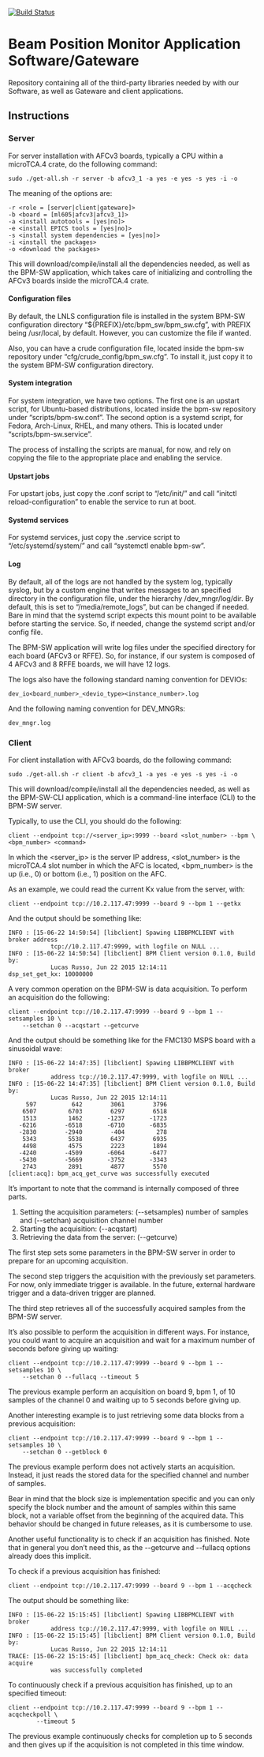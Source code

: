 [![Build
Status](https://travis-ci.org/lnls-dig/bpm-app.svg)](https://travis-ci.org/lnls-dig/bpm-app)

# Beam Position Monitor Application Software/Gateware

Repository containing all of the third-party libraries needed by with our
Software, as well as Gateware and client applications.

## Instructions

### Server

For server installation with AFCv3 boards, typically a CPU within a microTCA.4
crate, do the following command:

    sudo ./get-all.sh -r server -b afcv3_1 -a yes -e yes -s yes -i -o

The meaning of the options are:

    -r <role = [server|client|gateware]>
    -b <board = [ml605|afcv3|afcv3_1]>
    -a <install autotools = [yes|no]>
    -e <install EPICS tools = [yes|no]>
    -s <install system dependencies = [yes|no]>
    -i <install the packages>
    -o <download the packages>

This will download/compile/install all the dependencies needed, as well as the
BPM-SW application, which takes care of initializing and controlling the AFCv3
boards inside the microTCA.4 crate.

#### Configuration files

By default, the LNLS configuration file is installed in the system BPM-SW
configuration directory “${PREFIX}/etc/bpm_sw/bpm_sw.cfg”, with PREFIX being
/usr/local, by default. However, you can customize the file if wanted.

Also, you can have a crude configuration file, located inside the bpm-sw
repository under “cfg/crude_config/bpm_sw.cfg”. To install it, just copy it to
the system BPM-SW configuration directory.

#### System integration

For system integration, we have two options. The first one is an upstart
script, for Ubuntu-based distributions, located inside the bpm-sw repository
under “scripts/bpm-sw.conf”. The second option is a systemd script, for Fedora,
Arch-Linux, RHEL, and many others. This is located under
“scripts/bpm-sw.service”.

The process of installing the scripts are manual, for now, and rely on copying
the file to the appropriate place and enabling the service.

#### Upstart jobs

For upstart jobs, just copy the .conf script to “/etc/init/” and call “initctl
reload-configuration” to enable the service to run at boot.

#### Systemd services

For systemd services, just copy the .service script to “/etc/systemd/system/”
and call “systemctl enable bpm-sw”.

#### Log

By default, all of the logs are not handled by the system log, typically
syslog, but by a custom engine that writes messages to an specified directory
in the configuration file, under the hierarchy /dev_mngr/log/dir. By default,
this is set to “/media/remote_logs”, but can be changed if needed. Bare in mind
that the systemd script expects this mount point to be available before
starting the service. So, if needed, change the systemd script and/or config
file.

The BPM-SW application will write log files under the specified directory for
each board (AFCv3 or RFFE). So, for instance, if our system is composed of 4
AFCv3 and 8 RFFE boards, we will have 12 logs.

The logs also have the following standard naming convention for DEVIOs:

    dev_io<board_number>_<devio_type><instance_number>.log

And the following naming convention for DEV_MNGRs:

    dev_mngr.log

### Client

For client installation with AFCv3 boards, do the following command:

    sudo ./get-all.sh -r client -b afcv3_1 -a yes -e yes -s yes -i -o

This will download/compile/install all the dependencies needed, as well as the
BPM-SW-CLI application, which is a command-line interface (CLI) to the BPM-SW
server.

Typically, to use the CLI, you should do the following:

    client --endpoint tcp://<server_ip>:9999 --board <slot_number> --bpm \
    <bpm_number> <command>

In which the <server_ip> is the server IP address, <slot_number> is the
microTCA.4 slot number in which the AFC is located, <bpm_number> is the up
(i.e., 0) or bottom (i.e., 1) position on the AFC.

As an example, we could read the current Kx value from the server, with:

    client --endpoint tcp://10.2.117.47:9999 --board 9 --bpm 1 --getkx

And the output should be something like:

```
INFO : [15-06-22 14:50:54] [libclient] Spawing LIBBPMCLIENT with broker address
            tcp://10.2.117.47:9999, with logfile on NULL ...
INFO : [15-06-22 14:50:54] [libclient] BPM Client version 0.1.0, Build by:
            Lucas Russo, Jun 22 2015 12:14:11
dsp_set_get_kx: 10000000
```

A very common operation on the BPM-SW is data acquisition. To perform an
acquisition do the following:

    client --endpoint tcp://10.2.117.47:9999 --board 9 --bpm 1 --setsamples 10 \
        --setchan 0 --acqstart --getcurve

And the output should be something like for the FMC130 MSPS board with a
sinusoidal wave:

```
INFO : [15-06-22 14:47:35] [libclient] Spawing LIBBPMCLIENT with broker
            address tcp://10.2.117.47:9999, with logfile on NULL ...
INFO : [15-06-22 14:47:35] [libclient] BPM Client version 0.1.0, Build by:
            Lucas Russo, Jun 22 2015 12:14:11
     597	      642	     3061	     3796
    6507	     6703	     6297	     6518
    1513	     1462	    -1237	    -1723
   -6216	    -6518	    -6710	    -6835
   -2830	    -2940	     -404	      278
    5343	     5538	     6437	     6935
    4498	     4575	     2223	     1894
   -4240	    -4509	    -6064	    -6477
   -5430	    -5669	    -3752	    -3343
    2743	     2891	     4877	     5570
[client:acq]: bpm_acq_get_curve was successfully executed
```

It’s important to note that the command is internally composed of three parts.

1. Setting the acquisition parameters: (--setsamples) number of samples and
    (--setchan) acquisition channel number
2. Starting the acquisition: (--acqstart)
3. Retrieving the data from the server: (--getcurve)

The first step sets some parameters in the BPM-SW server in order to prepare
for an upcoming acquisition.

The second step triggers the acquisition with the previously set parameters.
For now, only immediate trigger is available. In the future, external hardware
trigger and a data-driven trigger are planned.

The third step retrieves all of the successfully acquired samples from the
BPM-SW server.

It’s also possible to perform the acquisition in different ways. For instance,
you could want to acquire an acquisition and wait for a maximum number of
seconds before giving up waiting:

    client --endpoint tcp://10.2.117.47:9999 --board 9 --bpm 1 --setsamples 10 \
        --setchan 0 --fullacq --timeout 5

The previous example perform an acquisition on board 9, bpm 1, of 10 samples
of the channel 0 and waiting up to 5 seconds before giving up.

Another interesting example is to just retrieving some data blocks from a
previous acquisition:

    client --endpoint tcp://10.2.117.47:9999 --board 9 --bpm 1 --setsamples 10 \
        --setchan 0 --getblock 0

The previous example perform does not actively starts an acquisition. Instead,
it just reads the stored data for the specified channel and number of samples.

Bear in mind that the block size is implementation specific and you can only
specify the block number and the amount of samples within this same block, not
a variable offset from the beginning of the acquired data. This behavior should
be changed in future releases, as it is cumbersome to use.

Another useful functionality is to check if an acquisition has finished. Note
that in general you don’t need this, as the --getcurve and --fullacq options
already does this implicit.

To check if a previous acquisition has finished:

    client --endpoint tcp://10.2.117.47:9999 --board 9 --bpm 1 --acqcheck

The output should be something like:

```
INFO : [15-06-22 15:15:45] [libclient] Spawing LIBBPMCLIENT with broker
            address tcp://10.2.117.47:9999, with logfile on NULL ...
INFO : [15-06-22 15:15:45] [libclient] BPM Client version 0.1.0, Build by:
            Lucas Russo, Jun 22 2015 12:14:11
TRACE: [15-06-22 15:15:45] [libclient] bpm_acq_check: Check ok: data acquire
            was successfully completed
```

To continuously check if a previous acquisition has finished, up to an
specified timeout:

    client --endpoint tcp://10.2.117.47:9999 --board 9 --bpm 1 --acqcheckpoll \
            --timeout 5


The previous example continuously checks for completion up to 5 seconds and
then gives up if the acquisition is not completed in this time window.
